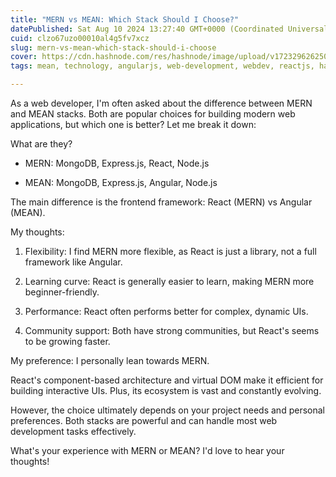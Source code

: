 ```yaml
---
title: "MERN vs MEAN: Which Stack Should I Choose?"
datePublished: Sat Aug 10 2024 13:27:40 GMT+0000 (Coordinated Universal Time)
cuid: clzo67uzo00010al4g5fv7xcz
slug: mern-vs-mean-which-stack-should-i-choose
cover: https://cdn.hashnode.com/res/hashnode/image/upload/v1723296262507/cdea13cb-dd2a-4652-b843-17cc09627ed0.jpeg
tags: mean, technology, angularjs, web-development, webdev, reactjs, hashnode, mern, mern-stack, difference, hashnodecommunity, technical-writing-1, hashnodebootcamp, mean-stack-web-development, mern-stack-development

---
```


As a web developer, I'm often asked about the difference between MERN and MEAN stacks. Both are popular choices for building modern web applications, but which one is better? Let me break it down:

What are they?

* MERN: MongoDB, Express.js, React, Node.js
    
* MEAN: MongoDB, Express.js, Angular, Node.js
    

The main difference is the frontend framework: React (MERN) vs Angular (MEAN).

My thoughts:

1. Flexibility: I find MERN more flexible, as React is just a library, not a full framework like Angular.
    
2. Learning curve: React is generally easier to learn, making MERN more beginner-friendly.
    
3. Performance: React often performs better for complex, dynamic UIs.
    
4. Community support: Both have strong communities, but React's seems to be growing faster.
    

My preference: I personally lean towards MERN.

React's component-based architecture and virtual DOM make it efficient for building interactive UIs. Plus, its ecosystem is vast and constantly evolving.

However, the choice ultimately depends on your project needs and personal preferences. Both stacks are powerful and can handle most web development tasks effectively.

What's your experience with MERN or MEAN? I'd love to hear your thoughts!